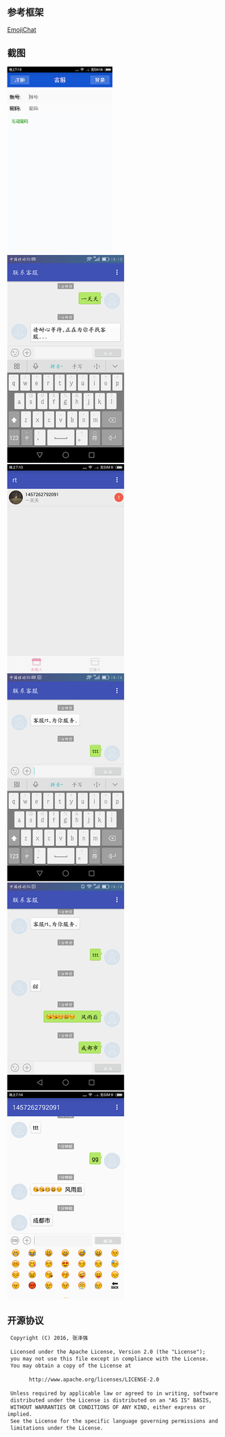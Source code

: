 ﻿## 参考框架
[EmojiChat](https://github.com/kymjs/EmojiChat)

## 截图
![截图](https://github.com/zhangzeqiang/net-chat-app/raw/master/ScreenShot/Screenshot_2016-03-06-19-13-34.png)
![截图](https://github.com/zhangzeqiang/net-chat-app/raw/master/ScreenShot/Screenshot_2016-03-06-19-13-48.png)
![截图](https://github.com/zhangzeqiang/net-chat-app/raw/master/ScreenShot/Screenshot_2016-03-06-19-13-59.png)
![截图](https://github.com/zhangzeqiang/net-chat-app/raw/master/ScreenShot/Screenshot_2016-03-06-19-14-01.png)
![截图](https://github.com/zhangzeqiang/net-chat-app/raw/master/ScreenShot/Screenshot_2016-03-06-19-14-31.png)
![截图](https://github.com/zhangzeqiang/net-chat-app/raw/master/ScreenShot/Screenshot_2016-03-06-19-14-41.png)

## 开源协议
```
 Copyright (C) 2016, 张泽强
 
 Licensed under the Apache License, Version 2.0 (the "License");
 you may not use this file except in compliance with the License.
 You may obtain a copy of the License at

       http://www.apache.org/licenses/LICENSE-2.0

 Unless required by applicable law or agreed to in writing, software
 distributed under the License is distributed on an "AS IS" BASIS,
 WITHOUT WARRANTIES OR CONDITIONS OF ANY KIND, either express or implied.
 See the License for the specific language governing permissions and
 limitations under the License.
 ```
